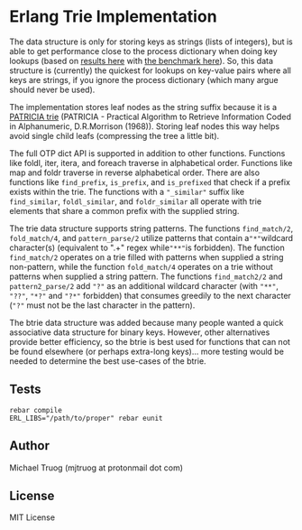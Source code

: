 Erlang Trie Implementation
==========================

The data structure is only for storing keys as strings (lists of integers), but is able to get performance close to the process dictionary when doing key lookups (based on [results here](http://okeuday.livejournal.com/20025.html) with [the benchmark here](http://github.com/okeuday/erlbench)).  So, this data structure is (currently) the quickest for lookups on key-value pairs where all keys are strings, if you ignore the process dictionary (which many argue should never be used).

The implementation stores leaf nodes as the string suffix because it is a [PATRICIA trie](https://xlinux.nist.gov/dads/HTML/patriciatree.html) (PATRICIA - Practical Algorithm to Retrieve Information Coded in Alphanumeric, D.R.Morrison (1968)).  Storing leaf nodes this way helps avoid single child leafs (compressing the tree a little bit).

The full OTP dict API is supported in addition to other functions.  Functions like foldl, iter, itera, and foreach traverse in alphabetical order.  Functions like map and foldr traverse in reverse alphabetical order.  There are also functions like `find_prefix`, `is_prefix`, and `is_prefixed` that check if a prefix exists within the trie.  The functions with a `"_similar"` suffix like `find_similar`, `foldl_similar`, and `foldr_similar` all operate with trie elements that share a common prefix with the supplied string.

The trie data structure supports string patterns.  The functions `find_match/2`, `fold_match/4`, and `pattern_parse/2` utilize patterns that contain a`"*"`wildcard character(s) (equivalent to ".+" regex while`"**"`is forbidden).  The function `find_match/2` operates on a trie filled with patterns when supplied a string non-pattern, while the function `fold_match/4` operates on a trie without patterns when supplied a string pattern.  The functions `find_match2/2` and `pattern2_parse/2` add `"?"` as an additional wildcard character (with `"**"`, `"??"`, `"*?"` and `"?*"` forbidden) that consumes greedily to the next character (`"?"` must not be the last character in the pattern).

The btrie data structure was added because many people wanted a quick associative data structure for binary keys.  However, other alternatives provide better efficiency, so the btrie is best used for functions that can not be found elsewhere (or perhaps extra-long keys)... more testing would be needed to determine the best use-cases of the btrie.

Tests
-----

    rebar compile
    ERL_LIBS="/path/to/proper" rebar eunit

Author
------

Michael Truog (mjtruog at protonmail dot com)

License
-------

MIT License
